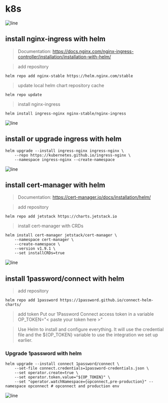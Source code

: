 # k8s
![line](https://capsule-render.vercel.app/api?type=rect&color=gradient&height=1)
## install nginx-ingress with helm

> Documentation: https://docs.nginx.com/nginx-ingress-controller/installation/installation-with-helm/

> add repository
```
helm repo add nginx-stable https://helm.nginx.com/stable
```
> update local helm chart repository cache
```
helm repo update
```
> install nginx-ingress
```
helm install ingress-nginx nginx-stable/nginx-ingress
```
![line](https://capsule-render.vercel.app/api?type=rect&color=gradient&height=1)
## install or upgrade ingress with helm
```
helm upgrade --install ingress-nginx ingress-nginx \
    --repo https://kubernetes.github.io/ingress-nginx \
    --namespace ingress-nginx --create-namespace
```
![line](https://capsule-render.vercel.app/api?type=rect&color=gradient&height=1)
## install cert-manager with helm

> Documentation: https://cert-manager.io/docs/installation/helm/

> add repository
```
helm repo add jetstack https://charts.jetstack.io
```

> install cert-manager with CRDs
```
helm install cert-manager jetstack/cert-manager \
    --namespace cert-manager \
    --create-namespace \
    --version v1.9.1 \
    --set installCRDs=true
```
![line](https://capsule-render.vercel.app/api?type=rect&color=gradient&height=1)
## install 1password/connect with helm

> add repository
```
helm repo add 1password https://1password.github.io/connect-helm-charts/
```
> add token
> Put our 1Password Connect access token in a variable
OP_TOKEN="< paste your token here >"

> Use Helm to install and configure everything. It will use the
> credential file and the ${OP_TOKEN} variable to use the integration
> we set up earlier.
### Upgrade 1password with helm
```
helm upgrade --install connect 1password/connect \
    --set-file connect.credentials=1password-credentials.json \
    --set operator.create=true \
    --set operator.token.value="${OP_TOKEN}" \
    --set "operator.watchNamespace={opconnect,pre-production}" --namespace opconnect # opconnect and production env
```
![line](https://capsule-render.vercel.app/api?type=rect&color=gradient&height=1)
